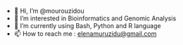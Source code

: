- 👋 Hi, I’m @mourouzidou
- 👀 I’m interested in Bioinformatics and Genomic Analysis
- 🌱 I’m currently using Bash, Python and R language 
- 📫 How to reach me : elenamuruzidu@gmail.com

<!---
mourouzidou/mourouzidou is a ✨ special ✨ repository because its `README.md` (this file) appears on your GitHub profile.
You can click the Preview link to take a look at your changes.
--->
